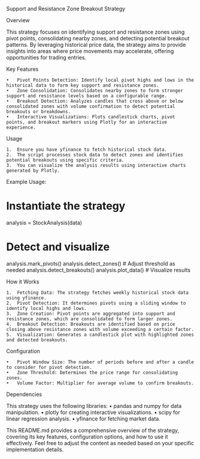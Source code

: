 
Support and Resistance Zone Breakout Strategy

Overview

This strategy focuses on identifying support and resistance zones using pivot points, consolidating nearby zones, and detecting potential breakout patterns. By leveraging historical price data, the strategy aims to provide insights into areas where price movements may accelerate, offering opportunities for trading entries.

Key Features

	•	Pivot Points Detection: Identify local pivot highs and lows in the historical data to form key support and resistance zones.
	•	Zone Consolidation: Consolidates nearby zones to form stronger support and resistance levels based on a configurable range.
	•	Breakout Detection: Analyzes candles that cross above or below consolidated zones with volume confirmation to detect potential breakouts or breakdowns.
	•	Interactive Visualizations: Plots candlestick charts, pivot points, and breakout markers using Plotly for an interactive experience.

Usage

	1.	Ensure you have yfinance to fetch historical stock data.
	2.	The script processes stock data to detect zones and identifies potential breakouts using specific criteria.
	3.	You can visualize the analysis results using interactive charts generated by Plotly.

Example Usage:

# Instantiate the strategy
analysis = StockAnalysis(data)

# Detect and visualize
analysis.mark_pivots()
analysis.detect_zones()  # Adjust threshold as needed
analysis.detect_breakouts()
analysis.plot_data()  # Visualize results

How it Works

	1.	Fetching Data: The strategy fetches weekly historical stock data using yfinance.
	2.	Pivot Detection: It determines pivots using a sliding window to identify local highs and lows.
	3.	Zone Creation: Pivot points are aggregated into support and resistance zones, which are consolidated to form larger zones.
	4.	Breakout Detection: Breakouts are identified based on price closing above resistance zones with volume exceeding a certain factor.
	5.	Visualization: Generates a candlestick plot with highlighted zones and detected breakouts.

Configuration

	•	Pivot Window Size: The number of periods before and after a candle to consider for pivot detection.
	•	Zone Threshold: Determines the price range for consolidating zones.
	•	Volume Factor: Multiplier for average volume to confirm breakouts.

Dependencies

This strategy uses the following libraries:
	•	pandas and numpy for data manipulation.
	•	plotly for creating interactive visualizations.
	•	scipy for linear regression analysis.
	•	yfinance for fetching market data.


This README.md provides a comprehensive overview of the strategy, covering its key features, configuration options, and how to use it effectively. Feel free to adjust the content as needed based on your specific implementation details.
